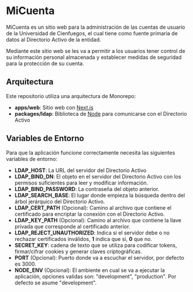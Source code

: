 # MiCuenta

MiCuenta es un sitio web para la administración de las cuentas de usuario de la Universidad de Cienfuegos, el cual tiene como fuente primaria de datos al Directorio Activo de la entidad.

Mediante este sitio web se les va a permitir a los usuarios tener control de su información personal almacenada y establecer medidas de seguridad para la protección de su cuenta.

## Arquitectura

Este repositorio utiliza una arquitectura de Monorepo:

 * **apps/web**: Sitio web con [Next.js](https://nextjs.org)
 * **packages/ldap**: Biblioteca de [Node](https://nodejs.org) para comunicarse con el Directorio Activo

## Variables de Entorno

Para que la aplicación funcione correctamente necesita las siguientes variables de entorno:
* **LDAP_HOST**: La URL del servidor del Directorio Activo
* **LDAP_BIND_DN**: El objeto en el servidor del Directorio Activo con los permisos suficientes para leer y modificar información.
* **LDAP_BIND_PASSWORD**: La contraseña del objeto anterior.
* **LDAP_SEARCH_BASE**: El lugar donde empieza la búsqueda dentro del árbol jerárquico del Directorio Activo.
* **LDAP_CERT_PATH** (Opcional): Camino al archivo que contiene el certificado para encriptar la conexión con el Directorio Activo.
* **LDAP_KEY_PATH** (Opcional): Camino al archivo que contiene la llave privada que corresponde al certificado anterior.
* **LDAP_REJECT_UNAUTHORIZED**: Indica si el servidor debe o no rechazar certificados inválidos, **1** indica que si, **0** que no.
* **SECRET_KEY**: cadena de texto que se utiliza para codificar tokens, firmar/cifrar cookies y generar claves criptográficas.
* **PORT** (Opcional): Puerto donde va a escuchar el servidor, por defecto es 3000.
* **NODE_ENV** (Opcional): El ambiente en cual se va a ejecutar la aplicación, opciones validas son: "development", "production". Por defecto se asume "development".